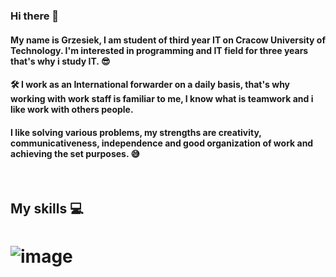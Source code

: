 ### Hi there 👋

#### My name is Grzesiek, I am student of third year IT on Cracow University of Technology. I'm interested in programming and IT field for three years that's why i study IT. 😎

#### 🛠 I work as an International forwarder on a daily basis, that's why working with work staff is familiar to me, I know what is teamwork and i like work with others people.

#### I like solving various problems, my strengths are creativity, communicativeness, independence and good organization of work and achieving the set purposes. 😅

<br />

## My skills 💻

# ![image](https://github.com/grzesiek999/grzesiek999/assets/43814123/b5c13d0f-c0e9-470d-b8c6-fbfa6a0e90fe)

